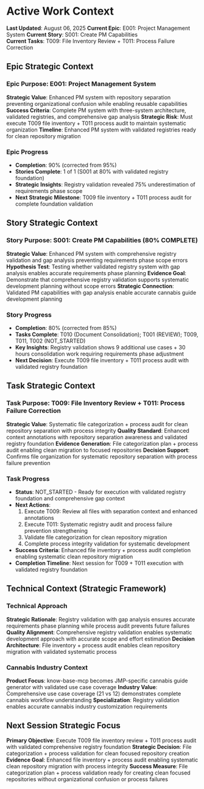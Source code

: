 # Active Work Context
**Last Updated**: August 06, 2025
**Current Epic**: E001: Project Management System
**Current Story**: S001: Create PM Capabilities  
**Current Tasks**: T009: File Inventory Review + T011: Process Failure Correction

## Epic Strategic Context
### Epic Purpose: E001: Project Management System
**Strategic Value**: Enhanced PM system with repository separation preventing organizational confusion while enabling reusable capabilities
**Success Criteria**: Complete PM system with three-system architecture, validated registries, and comprehensive gap analysis
**Strategic Risk**: Must execute T009 file inventory + T011 process audit to maintain systematic organization
**Timeline**: Enhanced PM system with validated registries ready for clean repository migration

### Epic Progress
- **Completion**: 90% (corrected from 95%)
- **Stories Complete**: 1 of 1 (S001 at 80% with validated registry foundation)
- **Strategic Insights**: Registry validation revealed 75% underestimation of requirements phase scope
- **Next Strategic Milestone**: T009 file inventory + T011 process audit for complete foundation validation

## Story Strategic Context  
### Story Purpose: S001: Create PM Capabilities (80% COMPLETE)
**Strategic Value**: Enhanced PM system with comprehensive registry validation and gap analysis preventing requirements phase scope errors
**Hypothesis Test**: Testing whether validated registry system with gap analysis enables accurate requirements phase planning
**Evidence Goal**: Demonstrate that comprehensive registry validation supports systematic development planning without scope errors
**Strategic Connection**: Validated PM capabilities with gap analysis enable accurate cannabis guide development planning

### Story Progress
- **Completion**: 80% (corrected from 85%)
- **Tasks Complete**: T010 (Document Consolidation); T001 (REVIEW); T009, T011, T002 (NOT_STARTED)
- **Key Insights**: Registry validation shows 9 additional use cases + 30 hours consolidation work requiring requirements phase adjustment
- **Next Decision**: Execute T009 file inventory + T011 process audit with validated registry foundation

## Task Strategic Context
### Task Purpose: T009: File Inventory Review + T011: Process Failure Correction
**Strategic Value**: Systematic file categorization + process audit for clean repository separation with process integrity
**Quality Standard**: Enhanced context annotations with repository separation awareness and validated registry foundation
**Evidence Generation**: File categorization plan + process audit enabling clean migration to focused repositories
**Decision Support**: Confirms file organization for systematic repository separation with process failure prevention

### Task Progress
- **Status**: NOT_STARTED - Ready for execution with validated registry foundation and comprehensive gap context
- **Next Actions**: 
  1. Execute T009: Review all files with separation context and enhanced annotations
  2. Execute T011: Systematic registry audit and process failure prevention strengthening
  3. Validate file categorization for clean repository migration
  4. Complete process integrity validation for systematic development
- **Success Criteria**: Enhanced file inventory + process audit completion enabling systematic clean repository migration
- **Completion Timeline**: Next session for T009 + T011 execution with validated registry foundation

## Technical Context (Strategic Framework)
### Technical Approach
**Strategic Rationale**: Registry validation with gap analysis ensures accurate requirements phase planning while process audit prevents future failures
**Quality Alignment**: Comprehensive registry validation enables systematic development approach with accurate scope and effort estimation
**Decision Architecture**: File inventory + process audit enables clean repository migration with validated systematic process

### Cannabis Industry Context
**Product Focus**: know-base-mcp becomes JMP-specific cannabis guide generator with validated use case coverage
**Industry Value**: Comprehensive use case coverage (21 vs 12) demonstrates complete cannabis workflow understanding
**Specialization**: Registry validation enables accurate cannabis industry customization requirements

## Next Session Strategic Focus
**Primary Objective**: Execute T009 file inventory review + T011 process audit with validated comprehensive registry foundation
**Strategic Decision**: File categorization + process validation for clean focused repository creation
**Evidence Goal**: Enhanced file inventory + process audit enabling systematic clean repository migration with process integrity
**Success Measure**: File categorization plan + process validation ready for creating clean focused repositories without organizational confusion or process failures
